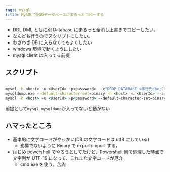 ```yaml
---
tags: mysql
title: MySQLで別のデータベースにまるっとコピーする
---
```


- DDL DML ともに別 Database にまるっと全消し上書きでコピーしたい。
- なんども行うのでスクリプトにしたい。
- わざわざ DB に入らなくてもよくしたい
- windows 環境で動くようにしたい
- mysql client は入ってる前提

## スクリプト

```bat

mysql -h <host> -u <UserId> -p<password>  -e"DROP DATABASE <移行先db>;CREATE DATABASE <移行先db> CHARACTER SET utf8;"
mysqldump.exe --default-character-set=binary -h <host> -u <UserId> --add-drop-table -p<password> <db> > dump.sql
mysql -h <host> -u <UserId> -p<password> --default-character-set=binary <移行先db>  < dump.sql


```

前提として`mysql`, `mysqldump`が入ってないと動かない

## ハマったところ

- 基本的に文字コードがやっかい(DB の文字コードは utf8 にしている)
  - 影響でないように Binary で export/import する。
- はじめ powershell でやろうとしてたけど、Powershell 側で処理した時点で文字列が UTF-16 になって、これまた文字コードが厄介
  - cmd.exe を使う。苦肉
